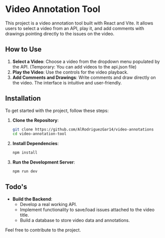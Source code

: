 # Video Annotation Tool

This project is a video annotation tool built with React and Vite. It allows users to select a video from an API, play it, and add comments with drawings pointing directly to the issues on the video.

## How to Use

1. **Select a Video**: Choose a video from the dropdown menu populated by the API. (Temporary: You can add videos to the api.json file)
2. **Play the Video**: Use the controls for the video playback.
3. **Add Comments and Drawings**: Write comments and draw directly on the video. The interface is intuitive and user-friendly.

## Installation

To get started with the project, follow these steps:

1. **Clone the Repository**:
    ```sh
    git clone https://github.com/AlRodriguezGar14/video-annotations
    cd video-annotation-tool
    ```

2. **Install Dependencies**:
    ```sh
    npm install
    ```

3. **Run the Development Server**:
    ```sh
    npm run dev
    ```

## Todo's

- **Build the Backend**:
  - Develop a real working API.
  - Implement functionality to save/load issues attached to the video title.
  - Build a database to store video data and annotations.

Feel free to contribute to the project.
